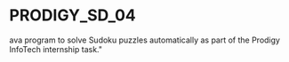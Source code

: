 # PRODIGY_SD_04
ava program to solve Sudoku puzzles automatically as part of the Prodigy InfoTech internship task."
